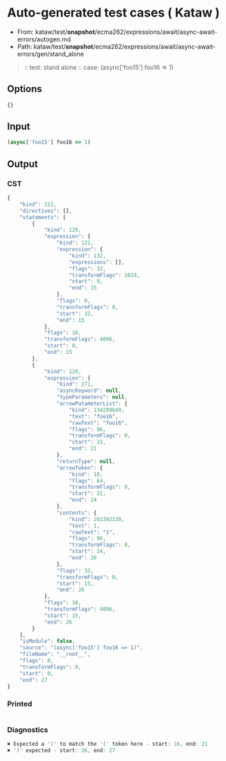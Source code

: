 # Auto-generated test cases ( Kataw )
- From: kataw/test/__snapshot__/ecma262/expressions/await/async-await-errors/autogen.md
- Path: kataw/test/__snapshot__/ecma262/expressions/await/async-await-errors/gen/stand_alone
> :: test: stand alone
> :: case: (async['foo15'] foo16 => 1)
## Options

`````js
{}
`````
## Input

`````js
(async['foo15'] foo16 => 1)
`````
## Output

### CST

```javascript
{
    "kind": 122,
    "directives": [],
    "statements": [
        {
            "kind": 120,
            "expression": {
                "kind": 121,
                "expression": {
                    "kind": 132,
                    "expressions": [],
                    "flags": 32,
                    "transformFlags": 1024,
                    "start": 0,
                    "end": 15
                },
                "flags": 0,
                "transformFlags": 0,
                "start": 32,
                "end": 15
            },
            "flags": 16,
            "transformFlags": 4096,
            "start": 0,
            "end": 15
        },
        {
            "kind": 120,
            "expression": {
                "kind": 271,
                "asyncKeyword": null,
                "typeParameters": null,
                "arrowPatameterList": {
                    "kind": 134299649,
                    "text": "foo16",
                    "rawText": "foo16",
                    "flags": 96,
                    "transformFlags": 0,
                    "start": 15,
                    "end": 21
                },
                "returnType": null,
                "arrowToken": {
                    "kind": 10,
                    "flags": 64,
                    "transformFlags": 0,
                    "start": 21,
                    "end": 24
                },
                "contents": {
                    "kind": 201392130,
                    "text": 1,
                    "rawText": "1",
                    "flags": 96,
                    "transformFlags": 0,
                    "start": 24,
                    "end": 26
                },
                "flags": 32,
                "transformFlags": 0,
                "start": 15,
                "end": 26
            },
            "flags": 16,
            "transformFlags": 4096,
            "start": 15,
            "end": 26
        }
    ],
    "isModule": false,
    "source": "(async['foo15'] foo16 => 1)",
    "fileName": "__root__",
    "flags": 0,
    "transformFlags": 0,
    "start": 0,
    "end": 27
}
```

### Printed

```javascript

```

### Diagnostics

```javascript
✖ Expected a ')' to match the '(' token here - start: 16, end: 21
✖ ')' expected - start: 26, end: 27

```

